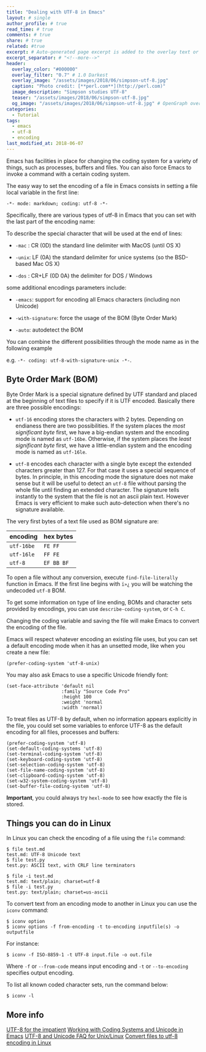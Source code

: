 ```yaml
---
title: "Dealing with UTF-8 in Emacs"
layout: # single
author_profile: # true
read_time: # true
comments: # true
share: # true
related: #true
excerpt: # Auto-generated page excerpt is added to the overlay text or can be overridden here.
excerpt_separator: # "<!--more-->"
header:
  overlay_color: "#000000" 
  overlay_filter: "0.7" # 1.0 Darkest
  overlay_image: "/assets/images/2018/06/simpson-utf-8.jpg"
  caption: "Photo credit: [**perl.com**](http://perl.com)"
  image_description: "Simpson studies UTF-8"
  teaser: "/assets/images/2018/06/simpson-utf-8.jpg"
  og_image: "/assets/images/2018/06/simpson-utf-8.jpg" # OpenGraph override.
categories:
  - Tutorial
tags: 
  - emacs 
  - utf-8
  - encoding
last_modified_at: 2018-06-07
---
```


Emacs has facilities in place for changing the coding system for a variety of
things, such as processes, buffers and files. You can also force Emacs to invoke
a command with a certain coding system.

The easy way to set the encoding of a file in Emacs consists in setting a file
local variable in the first line:

```
-*- mode: markdown; coding: utf-8 -*-
```

Specifically, there are various types of utf-8 in Emacs that you can set with
the last part of the encoding name:

To describe the special character that will be used at the end of lines:

- `-mac` : CR (0D) the standard line delimiter with MacOS (until OS X)

- `-unix`: LF (0A) the standard delimiter for unice systems (so the BSD-based Mac OS X)

- `-dos` : CR+LF (0D 0A) the delimiter for DOS / Windows

some additional encodings parameters include:

- `-emacs`: support for encoding all Emacs characters (including non Unicode)

- `-with-signature`: force the usage of the BOM (Byte Order Mark)

- `-auto`: autodetect the BOM

You can combine the different possibilities through the mode name as in the following example

e.g. `-*- coding: utf-8-with-signature-unix -*-`.

## Byte Order Mark (BOM) ##

Byte Order Mark is a special signature defined by UTF standard and placed at the
beginning of text files to specify if it is UTF encoded. Basically there are three
possible encodings:

- `utf-16` encoding stores the characters with 2 bytes. Depending on endianess
  there are two possibilities. If the system places the *most significant byte*
  first, we have a big-endian system and the encoding mode is named as
  `utf-16be`. Otherwise, if the system places the *least significant byte*
  first, we have a little-endian system and the encoding mode is named as
  `utf-16le`.
  
- `utf-8` encodes each character with a single byte except the extended
  characters greater than 127. For that case it uses a special sequence of
  bytes. In principle, in this encoding mode the signature does not make sense
  but it will be useful to detect an `utf-8` file without parsing the whole file
  until finding an extended character. The signature tells instantly to the
  system that the file is not an ascii plain text. However Emacs is very
  efficient to make such auto-detection when there's no signature available.

The very first bytes of a text file used as BOM signature are:

 | encoding   | hex bytes  |
 |------------|------------|
 | `utf-16be` | `FE FF`    |
 | `utf-16le` | `FF FE`    |
 | `utf-8`    | `EF BB BF` |

To open a file without any conversion, execute `find-file-literally` function in
Emacs. If the first line begins with `ï»¿` you will be watching the undecoded
`utf-8` BOM.

To get some information on type of line ending, BOMs and character sets provided
by encodings, you can use `describe-coding-system`, or `C-h C`.

Changing the coding variable and saving the file will make Emacs to convert the
encoding of the file.

Emacs will respect whatever encoding an existing file uses, but you can set a default
encoding mode when it has an unsetted mode, like when you create a new file:

``` emacs-lisp
(prefer-coding-system 'utf-8-unix)
```

You may also ask Emacs to use a specific Unicode friendly font:

``` emacs-lisp
(set-face-attribute 'default nil
                    :family "Source Code Pro"
                    :height 100
                    :weight 'normal
                    :width 'normal)
```

To treat files as UTF-8 by default, when no information appears explicitly in
the file, you could set some variables to enforce UTF-8 as the default encoding
for all files, processes and buffers:

``` emacs-lisp
(prefer-coding-system 'utf-8)
(set-default-coding-systems 'utf-8)
(set-terminal-coding-system 'utf-8)
(set-keyboard-coding-system 'utf-8)
(set-selection-coding-system 'utf-8)
(set-file-name-coding-system 'utf-8)
(set-clipboard-coding-system 'utf-8)
(set-w32-system-coding-system 'utf-8)
(set-buffer-file-coding-system 'utf-8) 
```

**Important**, you could always try `hexl-mode` to see how exactly the file is stored.

## Things you can do in Linux ##

In Linux you can check the encoding of a file using the `file` command:

``` shell
$ file test.md
test.md: UTF-8 Unicode text
$ file test.py
test.py: ASCII text, with CRLF line terminators

$ file -i test.md
test.md: text/plain; charset=utf-8
$ file -i test.py
test.py: text/plain; charset=us-ascii
```

To convert text from an encoding mode to another in Linux you can use the `iconv` command:

``` shell
$ iconv option
$ iconv options -f from-encoding -t to-encoding inputfile(s) -o outputfile 
```

For instance:

``` shell
$ iconv -f ISO-8859-1 -t UTF-8 input.file -o out.file
```

Where `-f` or `--from-code` means input encoding and `-t` or `--to-encoding`
specifies output encoding.

To list all known coded character sets, run the command below:

``` shell
$ iconv -l
```

## More info ##

[UTF-8 for the
impatient](http://www.skybert.net/craftsmanship/utf-8-for-the-impatient/)
[Working with Coding Systems and Unicode in
Emacs](https://www.masteringemacs.org/article/working-coding-systems-unicode-emacs)
[UTF-8 and Unicode FAQ for
Unix/Linux](http://www.cl.cam.ac.uk/~mgk25/unicode.html)
[Convert files to utf-8 encoding in Linux](https://www.tecmint.com/convert-files-to-utf-8-encoding-in-linux/)
